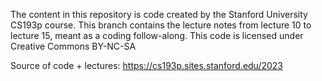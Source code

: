 The content in this repository is code created by the Stanford University CS193p course. This branch contains the lecture notes
from lecture 10 to lecture 15, meant as a coding follow-along. This code is licensed under Creative Commons BY-NC-SA

Source of code + lectures: https://cs193p.sites.stanford.edu/2023
